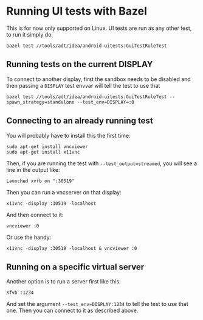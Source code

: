 # Running UI tests with Bazel

This is for now only supported on Linux. UI tests are run as any other test, to run it simply do:

    bazel test //tools/adt/idea/android-uitests:GuiTestRuleTest

## Running tests on the current DISPLAY

To connect to another display, first the sandbox needs to be disabled and then passing a `DISPLAY` test envvar will tell the test to use that

    bazel test //tools/adt/idea/android-uitests:GuiTestRuleTest --spawn_strategy=standalone --test_env=DISPLAY=:0

## Connecting to an already running test

You will probably have to install this the first time:

    sudo apt-get install vncviewer
    sudo apt-get install x11vnc

Then, if you are running the test with `--test_output=streamed`, you will see a line in the output like:

    Launched xvfb on ":30519"

Then you can run a vncserver on that display:

    x11vnc -display :30519 -localhost

And then connect to it:

    vncviewer :0

Or use the handy:

    x11vnc -display :30519 -localhost & vncviewer :0


## Running on a specific virtual server

Another option is to run a server first like this:

    Xfvb :1234

And set the argument `--test_env=DISPLAY:1234` to tell the test to use that one. Then you can connect to it as described above.


